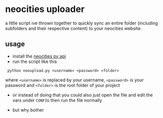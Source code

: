 # neocities uploader
a little script ive thrown together to quickly sync an entire folder (including subfolders and their respective content) to your neocities website.

## usage
* install the [neocities py api](https://github.com/neocities/python-neocities)
* run the script like this
```
 python neoupload.py <username> <password> <folder>
```
where `<username>` is replaced by your username, `<password>` is your password and `<folder>` is the root folder of your project

* or instead of doing that you could also just open the file and edit the vars under `CONFIG` then run the file normally

* but why bother
